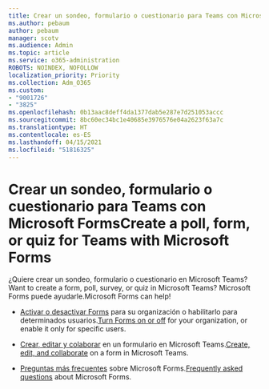 ```yaml
---
title: Crear un sondeo, formulario o cuestionario para Teams con Microsoft Forms
ms.author: pebaum
author: pebaum
manager: scotv
ms.audience: Admin
ms.topic: article
ms.service: o365-administration
ROBOTS: NOINDEX, NOFOLLOW
localization_priority: Priority
ms.collection: Adm_O365
ms.custom:
- "9001726"
- "3825"
ms.openlocfilehash: 0b13aac8deff4da1377dab5e287e7d251053accc
ms.sourcegitcommit: 8bc60ec34bc1e40685e3976576e04a2623f63a7c
ms.translationtype: HT
ms.contentlocale: es-ES
ms.lasthandoff: 04/15/2021
ms.locfileid: "51816325"
---
```

# <a name="create-a-poll-form-or-quiz-for-teams-with-microsoft-forms"></a><span data-ttu-id="7dd7c-102">Crear un sondeo, formulario o cuestionario para Teams con Microsoft Forms</span><span class="sxs-lookup"><span data-stu-id="7dd7c-102">Create a poll, form, or quiz for Teams with Microsoft Forms</span></span>

<span data-ttu-id="7dd7c-103">¿Quiere crear un sondeo, formulario o cuestionario en Microsoft Teams?</span><span class="sxs-lookup"><span data-stu-id="7dd7c-103">Want to create a form, poll, survey, or quiz in Microsoft Teams?</span></span> <span data-ttu-id="7dd7c-104">Microsoft Forms puede ayudarle.</span><span class="sxs-lookup"><span data-stu-id="7dd7c-104">Microsoft Forms can help!</span></span>

 - <span data-ttu-id="7dd7c-105">[Activar o desactivar Forms](https://support.office.com/article/turn-off-or-turn-on-microsoft-forms-8dcbf3ab-f2d6-459a-b8be-8d9892132a43) para su organización o habilitarlo para determinados usuarios.</span><span class="sxs-lookup"><span data-stu-id="7dd7c-105">[Turn Forms on or off](https://support.office.com/article/turn-off-or-turn-on-microsoft-forms-8dcbf3ab-f2d6-459a-b8be-8d9892132a43) for your organization, or enable it only for specific users.</span></span>
 
 - <span data-ttu-id="7dd7c-106">[Crear, editar y colaborar](https://support.office.com/article/create-edit-and-collaborate-on-a-form-in-microsoft-teams-333b97a3-41d9-48bc-a1cb-84a96bd44e14) en un formulario en Microsoft Teams.</span><span class="sxs-lookup"><span data-stu-id="7dd7c-106">[Create, edit, and collaborate](https://support.office.com/article/create-edit-and-collaborate-on-a-form-in-microsoft-teams-333b97a3-41d9-48bc-a1cb-84a96bd44e14) on a form in Microsoft Teams.</span></span>
 
 - <span data-ttu-id="7dd7c-107">[Preguntas más frecuentes](https://support.office.com/article/get-started-1dd58027-40dc-42d0-9ca4-80ddecc5c696) sobre Microsoft Forms.</span><span class="sxs-lookup"><span data-stu-id="7dd7c-107">[Frequently asked questions](https://support.office.com/article/get-started-1dd58027-40dc-42d0-9ca4-80ddecc5c696) about Microsoft Forms.</span></span>